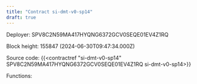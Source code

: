 ```yaml
---
title: "Contract si-dmt-v0-sp14"
draft: true
---
```

Deployer: SPV8C2N59MA417HYQNG6372GCV0SEQE01EV4Z1RQ


 



Block height: 155847 (2024-06-30T09:47:34.000Z)

Source code: {{<contractref "si-dmt-v0-sp14" SPV8C2N59MA417HYQNG6372GCV0SEQE01EV4Z1RQ si-dmt-v0-sp14>}}

Functions:


